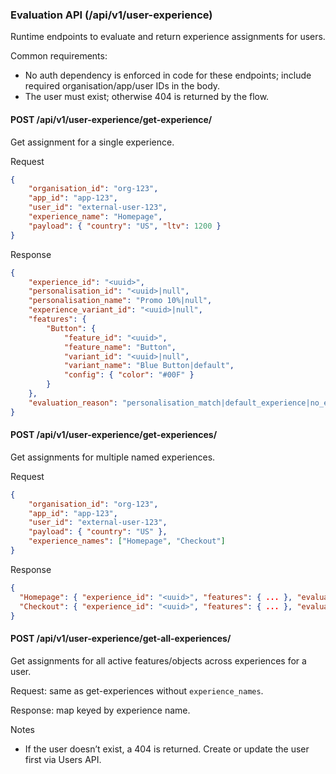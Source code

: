 ### Evaluation API (/api/v1/user-experience)

Runtime endpoints to evaluate and return experience assignments for users.

Common requirements:

- No auth dependency is enforced in code for these endpoints; include required organisation/app/user IDs in the body.
- The user must exist; otherwise 404 is returned by the flow.

#### POST /api/v1/user-experience/get-experience/

Get assignment for a single experience.

Request

```json
{
	"organisation_id": "org-123",
	"app_id": "app-123",
	"user_id": "external-user-123",
	"experience_name": "Homepage",
	"payload": { "country": "US", "ltv": 1200 }
}
```

Response

```json
{
	"experience_id": "<uuid>",
	"personalisation_id": "<uuid>|null",
	"personalisation_name": "Promo 10%|null",
	"experience_variant_id": "<uuid>|null",
	"features": {
		"Button": {
			"feature_id": "<uuid>",
			"feature_name": "Button",
			"variant_id": "<uuid>|null",
			"variant_name": "Blue Button|default",
			"config": { "color": "#00F" }
		}
	},
	"evaluation_reason": "personalisation_match|default_experience|no_experience_assignment_error|no_personalisation_match_error"
}
```

#### POST /api/v1/user-experience/get-experiences/

Get assignments for multiple named experiences.

Request

```json
{
	"organisation_id": "org-123",
	"app_id": "app-123",
	"user_id": "external-user-123",
	"payload": { "country": "US" },
	"experience_names": ["Homepage", "Checkout"]
}
```

Response

```json
{
  "Homepage": { "experience_id": "<uuid>", "features": { ... }, "evaluation_reason": "personalisation_match" },
  "Checkout": { "experience_id": "<uuid>", "features": { ... }, "evaluation_reason": "default_experience" }
}
```

#### POST /api/v1/user-experience/get-all-experiences/

Get assignments for all active features/objects across experiences for a user.

Request: same as get-experiences without `experience_names`.

Response: map keyed by experience name.

Notes

- If the user doesn’t exist, a 404 is returned. Create or update the user first via Users API.
